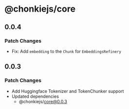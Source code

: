 # @chonkiejs/core

## 0.0.4

### Patch Changes

- Fix: Add `embedding` to the `Chunk` for `EmbeddingsRefinery`

## 0.0.3

### Patch Changes

- Add Huggingface Tokenizer and TokenChunker support
- Updated dependencies
  - @chonkiejs/core@0.0.3

